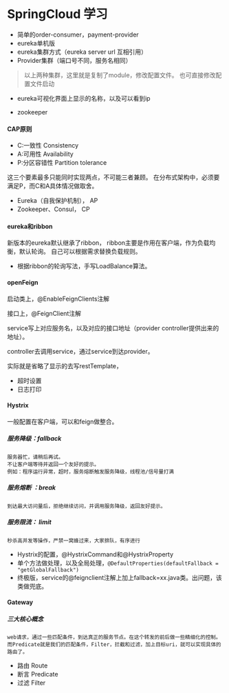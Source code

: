 # SpringCloud 学习
- 简单的order-consumer，payment-provider
- eureka单机版
- eureka集群方式（eureka server url 互相引用）
- Provider集群（端口号不同，服务名相同）
    
> 以上两种集群，这里就是复制了module，修改配置文件。
> 也可直接修改配置文件启动

- eureka可视化界面上显示的名称，以及可以看到ip

- zookeeper

#### CAP原则
- C:一致性 Consistency
- A:可用性 Availability
- P:分区容错性 Partition tolerance

这三个要素最多只能同时实现两点，不可能三者兼顾。
在分布式架构中，必须要满足P，而C和A具体情况做取舍。

- Eureka（自我保护机制）， AP
- Zookeeper、Consul， CP



#### eureka和ribbon
新版本的eureka默认继承了ribbon，
ribbon主要是作用在客户端，作为负载均衡，默认轮询。
自己可以根据需求替换负载规则。

- 根据ribbon的轮询写法，手写LoadBalance算法。


#### openFeign
启动类上，@EnableFeignClients注解

接口上，@FeignClient注解

service写上对应服务名，以及对应的接口地址（provider controller提供出来的地址）。

controller去调用service，通过service到达provider。

实际就是省略了显示的去写restTemplate，

- 超时设置
- 日志打印

#### Hystrix
一般配置在客户端，可以和feign做整合。

##### 服务降级：fallback
    服务器忙，请稍后再试。
    不让客户端等待并返回一个友好的提示。
    例如：程序运行异常，超时，服务熔断触发服务降级，线程池/信号量打满
    
##### 服务熔断 ：break
    到达最大访问量后，拒绝继续访问，并调用服务降级，返回友好提示。

##### 服务限流： limit
    秒杀高并发等操作，严禁一窝蜂过来，大家排队，有序进行

- Hystrix的配置，@HystrixCommand和@HystrixProperty
- 单个方法做处理，以及全局处理，```@DefaultProperties(defaultFallback = "getGlobalFallback")```
- 终极版，service的@feignclient注解上加上fallback=xx.java类。出问题，该类做兜底。



#### Gateway
##### 三大核心概念
    web请求，通过一些匹配条件，到达真正的服务节点。在这个转发的前后做一些精细化的控制。
    而Predicate就是我们的匹配条件，Filter，拦截和过滤，加上目标uri，就可以实现具体的路由了。
- 路由 Route  
- 断言 Predicate
- 过滤 Filter
    
    



